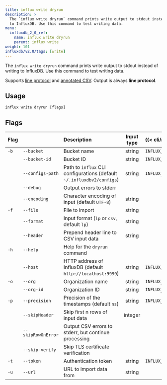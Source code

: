 ```yaml
---
title: influx write dryrun
description: >
  The `influx write dryrun` command prints write output to stdout instead of writing
  to InfluxDB. Use this command to test writing data.
menu:
  influxdb_2_0_ref:
    name: influx write dryrun
    parent: influx write
weight: 101
influxdb/v2.0/tags: [write]
---
```


The `influx write dryrun` command prints write output to stdout instead of writing
to InfluxDB. Use this command to test writing data.

Supports [line protocol](/influxdb/v2.0/reference/syntax/line-protocol) and
[annotated CSV](/influxdb/v2.0/reference/syntax/annotated-csv).
Output is always **line protocol**.

## Usage
```
influx write dryrun [flags]
```

## Flags
| Flag |                    | Description                                                           | Input type | {{< cli/mapped >}}   |
|:---- |:---                |:-----------                                                           |:----------:|:------------------   |
| `-b` | `--bucket`         | Bucket name                                                           | string     | `INFLUX_BUCKET_NAME` |
|      | `--bucket-id`      | Bucket ID                                                             | string     | `INFLUX_BUCKET_ID`   |
|      | `--configs-path`   | Path to `influx` CLI configurations (default `~/.influxdbv2/configs`) | string     |`INFLUX_CONFIGS_PATH` |
|      | `--debug`          | Output errors to stderr                                               |            |                      |
|      | `--encoding`       | Character encoding of input (default `UTF-8`)                         | string     |                      |
| `-f` | `--file`           | File to import                                                        | string     |                      |
|      | `--format`         | Input format (`lp` or `csv`, default `lp`)                            | string     |                      |
|      | `--header`         | Prepend header line to CSV input data                                 | string     |                      |
| `-h` | `--help`           | Help for the `dryrun` command                                         |            |                      |
|      | `--host`           | HTTP address of InfluxDB (default `http://localhost:9999`)            | string     | `INFLUX_HOST`        |
| `-o` | `--org`            | Organization name                                                     | string     | `INFLUX_ORG`         |
|      | `--org-id`         | Organization ID                                                       | string     | `INFLUX_ORG_ID`      |
| `-p` | `--precision`      | Precision of the timestamps (default `ns`)                            | string     | `INFLUX_PRECISION`   |
|      | `--skipHeader`     | Skip first n rows of input data                                       | integer    |                      |
|      | `--skipRowOnError` | Output CSV errors to stderr, but continue processing                  |            |                      |
|      | `--skip-verify`    | Skip TLS certificate verification                                     |            |                      |
| `-t` | `--token`          | Authentication token                                                  | string     | `INFLUX_TOKEN`       |
| `-u` | `--url`            | URL to import data from                                               | string     |                      |
